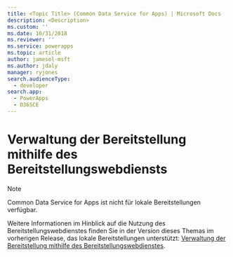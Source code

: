 ```yaml
---
title: <Topic Title> (Common Data Service for Apps) | Microsoft Docs
description: <Description>
ms.custom: ''
ms.date: 10/31/2018
ms.reviewer: ''
ms.service: powerapps
ms.topic: article
author: jamesol-msft
ms.author: jdaly
manager: ryjones
search.audienceType:
  - developer
search.app:
  - PowerApps
  - D365CE
---
```

# <a name="administer-the-deployment-using-the-deployment-web-service"></a>Verwaltung der Bereitstellung mithilfe des Bereitstellungswebdiensts

> [!NOTE]
> Common Data Service for Apps ist nicht für lokale Bereitstellungen verfügbar.

Weitere Informationen im Hinblick auf die Nutzung des Bereitstellungswebdienstes finden Sie in der Version dieses Themas im vorherigen Release, das lokale Bereitstellungen unterstützt: [Verwaltung der Bereitstellung mithilfe des Bereitstellungswebdienstes](https://msdn.microsoft.com/library/gg327886.aspx).